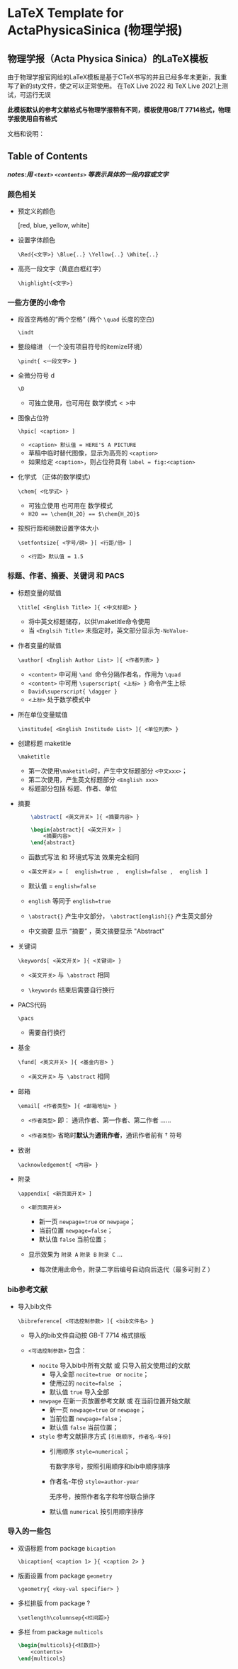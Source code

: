 # LaTeX Template for ActaPhysicaSinica (物理学报)

## 物理学报（Acta Physica Sinica）的LaTeX模板

由于物理学报官网给的LaTeX模板是基于CTeX书写的并且已经多年未更新，我重写了新的sty文件，使之可以正常使用。
在TeX Live 2022 和 TeX Live 2021上测试，可运行无误

****此模板默认的参考文献格式与物理学报稍有不同，模板使用GB/T 7714格式，物理学报使用自有格式****


文档和说明：


##          Table of Contents            


***notes:用 `<text>` `<contents>` 等表示具体的一段内容或文字***

### 颜色相关

- 预定义的颜色 

    [red, blue, yellow, white]

- 设置字体颜色 

    `\Red{<文字>} \Blue{..} \Yellow{..} \White{..}`

- 高亮一段文字（黄底白框红字） 

    `\highlight{<文字>}`

### 一些方便的小命令

 - 段首空两格的“两个空格” (两个 `\quad` 长度的空白)

    `\indt`  

 - 整段缩进 （一个没有项目符号的itemize环境）

    `\pindt{ <一段文字> }`

 - 全微分符号 d 

    `\D`  

    - 可独立使用，也可用在  数学模式$<>$中

 - 图像占位符 

    `\hpic[ <caption> ] `
    - `<caption> 默认值 = HERE'S A PICTURE`
    - 草稿中临时替代图像，显示为高亮的 `<caption>` 
    - 如果给定 `<caption>`，则占位符具有 `label = fig:<caption>`

 - 化学式 （正体的数学模式）

    `\chem{ <化学式> }`
    - 可独立使用  也可用在  数学模式
    - `H20 == \chem{H_2O} == $\chem{H_2O}$`

 - 按照行距和磅数设置字体大小

    `\setfontsize{ <字号/磅> }[ <行距/倍> ]`
    - `<行距> 默认值 = 1.5`

### 标题、作者、摘要、关键词 和 PACS 

 - 标题变量的赋值

    `\title[ <English Title> ]{ <中文标题> }`
    - 将中英文标题储存，以供\maketitle命令使用
    - 当 `<Englsih Title>` 未指定时，英文部分显示为`-NoValue-`

 - 作者变量的赋值

    `\author[ <English Author List> ]{ <作者列表> }`
    - `<content>` 中可用 `\and `命令分隔作者名，作用为 `\quad `
    - `<content>` 中可用 `\superscript{ <上标> }` 命令产生上标
    - `David\superscript{ \dagger } `
    - `<上标>` 处于数学模式中

 - 所在单位变量赋值

    `\institude[ <English Institude List> ]{ <单位列表> } `

 - 创建标题 maketitle 

    `\maketitle `
    - 第一次使用` \maketitle `时，产生中文标题部分 `<中文xxx>`；
    - 第二次使用，产生英文标题部分 `<English xxx>`
    - 标题部分包括 标题、作者、单位 

 - 摘要 

    ```latex
        \abstract[ <英文开关> ]{ <摘要内容> }
    ```

    ```latex
        \begin{abstract}[ <英文开关> ]
            <摘要内容>
        \end{abstract}
    ```

    - 函数式写法 和 环境式写法 效果完全相同

    - `<英文开关> = [  english=true ,  english=false ,  english ]`
    -  默认值 =  `english=false` 
    -   `english`  等同于  `english=true `
    - `\abstract{}` 产生中文部分， `\abstract[english]{}` 产生英文部分
    - 中文摘要 显示 “摘要” ，英文摘要显示 "Abstract" 

 - 关键词

    `\keywords[ <英文开关> ]{ <关键词> }`

    - `<英文开关>` 与` \abstract` 相同

    - `\keywords` 结束后需要自行换行

 - PACS代码

    `\pacs `

    - 需要自行换行

 - 基金
   
    `\fund[ <英文开关> ]{ <基金内容> }` 
    
    - `<英文开关>` 与` \abstract` 相同

 - 邮箱
   
    `\email[ <作者类型> ]{ <邮箱地址> }` 

    - `<作者类型>` 即： 通讯作者、第一作者、第二作者 ......

    - `<作者类型>` 省略时**默认**为**通讯作者**，通讯作者前有 $\dagger$ 符号
    
 - 致谢
  
    `\acknowledgement{ <内容> }`

 - 附录

    `\appendix[ <新页面开关> ]`

    - `<新页面开关>` 
       - 新一页  `newpage=true`  or ` newpage `；
       - 当前位置 ` newpage=false `；
       - 默认值 `false` 当前位置；

    - 显示效果为 `附录 A` `附录 B` `附录 C` ...
       - 每次使用此命令，附录二字后编号自动向后迭代（最多可到 Z ） 

### bib参考文献 

 - 导入bib文件

    `\bibreference[ <可选控制参数> ]{ <bib文件名> }`

    - 导入的bib文件自动按 GB-T 7714 格式排版 

    - `<可选控制参数>` 包含：
       - `nocite` 导入bib中所有文献 或 只导入前文使用过的文献
           - 导入全部 `nocite=true ` or  `nocite`； 
           - 使用过的 `nocite=false `；
           - 默认值 `true` 导入全部
       - `newpage` 在新一页放置参考文献 或 在当前位置开始文献
           - 新一页  `newpage=true`  or ` newpage `；
           - 当前位置 ` newpage=false `；
           - 默认值 `false` 当前位置；
       - `style` 参考文献排序方式 `[引用顺序, 作者名-年份]`
           - 引用顺序 ` style=numerical `；

               有数字序号，按照引用顺序和bib中顺序排序

           - 作者名-年份 ` style=author-year ` 

                无序号，按照作者名字和年份联合排序

           - 默认值 `numerical` 按引用顺序排序  




### 导入的一些包 

 - 双语标题 from package  `bicaption`

    `\bicaption{ <caption 1> }{ <caption 2> }`

 - 版面设置 from package `geometry`

    `\geometry{ <key-val specifier> } `

 - 多栏排版 from package ?

    `\setlength\columnsep{<栏间距>}`

 - 多栏 from package `multicols`

    ```latex
    \begin{multicols}{<栏数目>}
        <contents>  
    \end{multicols}  
    ```

    

